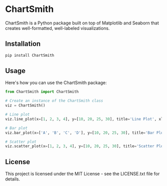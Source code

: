 # ChartSmith

ChartSmith is a Python package built on top of Matplotlib and Seaborn that creates well-formatted, well-labeled visualizations.

## Installation

```sh
pip install ChartSmith
```

## Usage

Here's how you can use the ChartSmith package:

```python
from ChartSmith import ChartSmith

# Create an instance of the ChartSmith class
viz = ChartSmith()

# Line plot
viz.line_plot(x=[1, 2, 3, 4], y=[10, 20, 25, 30], title='Line Plot', xlabel='X Axis', ylabel='Y Axis')

# Bar plot
viz.bar_plot(x=['A', 'B', 'C', 'D'], y=[10, 20, 25, 30], title='Bar Plot', xlabel='Categories', ylabel='Values')

# Scatter plot
viz.scatter_plot(x=[1, 2, 3, 4], y=[10, 20, 25, 30], title='Scatter Plot', xlabel='X Axis', ylabel='Y Axis')
```

## License
This project is licensed under the MIT License - see the LICENSE.txt file for details.
